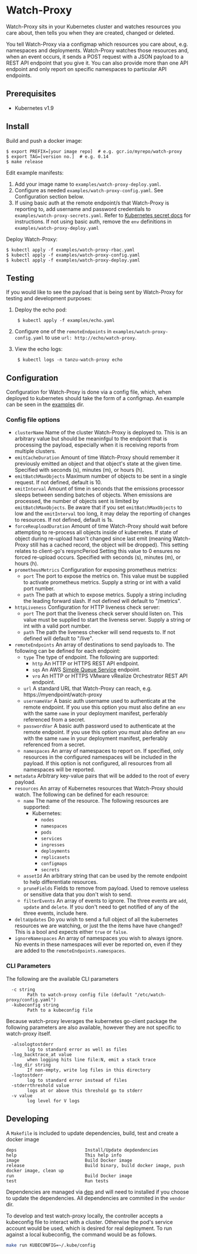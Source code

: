 # Watch-Proxy

Watch-Proxy sits in your Kubernetes cluster and watches resources you care about, then tells you when they are created, changed or deleted.

You tell Watch-Proxy via a configmap which resources you care about, e.g. namespaces and deployments.  Watch-Proxy watches those resources and, when an event occurs, it sends a POST request with a JSON payload to a REST API endpoint that you give it.  You can also provide more than one API endpoint and only report on specific namespaces to particular API endpoints.

## Prerequisites

- Kubernetes v1.9

## Install

Build and push a docker image:

    $ export PREFIX=[your image repo]  # e.g. gcr.io/myrepo/watch-proxy
    $ export TAG=[version no.]  # e.g. 0.14
    $ make release

Edit example manifests:

1. Add your image name to `examples/watch-proxy-deploy.yaml`.
2. Configure as needed `examples/watch-proxy-config.yaml`.  See Configuration section below.
3. If using basic auth at the remote endpoint/s that Watch-Proxy is reporting to, add username and password credentials to `examples/watch-proxy-secrets.yaml`.  Refer to [Kubernetes secret docs](https://kubernetes.io/docs/concepts/configuration/secret/#creating-a-secret-manually) for instructions.  If not using basic auth, remove the `env` definitions in `examples/watch-proxy-deploy.yaml`

Deploy Watch-Proxy:

    $ kubectl apply -f examples/watch-proxy-rbac.yaml
    $ kubectl apply -f examples/watch-proxy-config.yaml
    $ kubectl apply -f examples/watch-proxy-deploy.yaml

## Testing

If you would like to see the payload that is being sent by Watch-Proxy for testing and development purposes:

1. Deploy the echo pod:

        $ kubectl apply -f examples/echo.yaml

2. Configure one of the `remoteEndpoints` in `examples/watch-proxy-config.yaml` to use `url: http://echo/watch-proxy`.
3. View the echo logs:

        $ kubectl logs -n tanzu-watch-proxy echo

## Configuration

Configuration for Watch-Proxy is done via a config file, which, when deployed to kubernetes should take the form of a configmap. An example can be seen in the [examples](examples) dir.

### Config file options

* `clusterName` Name of the cluster Watch-Proxy is deployed to.  This is an arbitrary value but should be meaninfgul to the endpoint that is processing the payload, especially when it is receiving reports from multiple clusters.
* `emitCacheDuration` Amount of time Watch-Proxy should remember it previously emitted an object and that object's state at the given time. Specified with seconds (s), minutes (m), or hours (h).
* `emitBatchMaxObjects` Maximum number of objects to be sent in a single request.  If not defined, default is 10.
* `emitInterval` Amount of time in seconds that the emissions processor sleeps between sending batches of objects.  When emissions are processed, the number of objects sent is limited by `emitBatchMaxObjects`.  Be aware that if you set `emitBatchMaxObjects` to low and the `emitInterval` too long, it may delay the reporting of changes to resources.  If not defined, default is 1s.
* `forceReuploadDuration` Amount of time Watch-Proxy should wait before attempting to re-process all objects inside of kubernetes. If state of object during re-upload hasn't changed since last emit (meaning Watch-Proxy still has a cached record, the object will be dropped). This setting relates to client-go's resyncPeriod Setting this value to 0 ensures no forced re-upload occurs. Specified with seconds (s), minutes (m), or hours (h).
* `prometheusMetrics` Configuration for exposing prometheus metrics:
    - `port` The port to expose the metrics on.  This value must be supplied to activate prometheus metrics.  Supply a string or int with a valid port number.
    - `path` The path at which to expose metrics.  Supply a string including the leading forward slash.  If not defined will default to "/metrics".
* `httpLiveness` Configuration for HTTP liveness check server:
    - `port` The port that the liveness check server should listen on.  This value must be supplied to start the liveness server.  Supply a string or int with a valid port number.
    - `path` The path the liveness checker will send requests to.  If not defined will default to "/live".
* `remoteEndpoints` An array of destinations to send payloads to. The following can be defined for each endpoint:
    - `type` The type of endpoint.  The following are supported:
        * `http` An HTTP or HTTPS REST API endpoint.
        * `sqs` An AWS [Simple Queue Service](https://aws.amazon.com/sqs/) endpoint.
        * `vro` An HTTP or HTTPS VMware vRealize Orchestrator REST API endpoint.
    - `url` A standard URL that Watch-Proxy can reach, e.g. https://myendpoint/watch-proxy
    - `usernameVar` A basic auth username used to authenticate at the remote endpoint. If you use this option you must also define an `env` with the same `name` in your deployment manifest, perferably referenced from a secret.
    - `passwordVar` A basic auth password used to authenticate at the remote endpoint. If you use this option you must also define an `env` with the same `name` in your deployment manifest, perferably referenced from a secret.
    - `namespaces` An array of namespaces to report on.  If specified, only resources in the configured namespaces will be included in the payload.  If this option is not configured, all resources from all namespaces will be reported.
* `metadata` Arbitrary key-value pairs that will be added to the root of every payload.
* `resources` An array of Kubernetes resources that Watch-Proxy should watch.  The following can be defined for each resource:
    - `name` The name of the resource.  The following resources are supported:
        * Kubernetes:
            - `nodes`
            - `namespaces`
            - `pods`
            - `services`
            - `ingresses`
            - `deployments`
            - `replicasets`
            - `configmaps`
            - `secrets`
    - `assetId` An arbitrary string that can be used by the remote endpoint to help differentiate resources.
    - `pruneFields` Fields to remove from payload. Used to remove useless or sensitive data that you don't wish to send.
    - `filterEvents` An array of events to ignore.  The three events are `add`, `update` and `delete`.  If you don't need to get notified of any of the three events, include here.
* `deltaUpdates` Do you wish to send a full object of all the kubernetes resources we are watching, or just the the items have have changed? This is a bool and expects either `true` or `false`.
* `ignoreNamespaces` An array of namespaces you wish to always ignore.  No events in these namespaces will ever be reported on, even if they are added to the `remoteEndpoints.namespaces`.

### CLI Parameters

The following are the available CLI parameters
```
  -c string
    	Path to watch-proxy config file (default "/etc/watch-proxy/config.yaml")
  -kubeconfig string
    	Path to a kubeconfig file
```

Because watch-proxy leverages the kubernetes go-client package the following parameters are also available, however they are not specific to watch-proxy itself.

```
  -alsologtostderr
    	log to standard error as well as files
  -log_backtrace_at value
    	when logging hits line file:N, emit a stack trace
  -log_dir string
    	If non-empty, write log files in this directory
  -logtostderr
    	log to standard error instead of files
  -stderrthreshold value
    	logs at or above this threshold go to stderr
  -v value
    	log level for V logs
```

## Developing

A `Makefile` is included to update dependencies, build, test and create a docker image

```
deps                          Install/Update depdendencies
help                          This help info
image                         Build Docker image
release                       Build binary, build docker image, push docker image, clean up
run                           Build Docker image
test                          Run tests
```

Dependencies are managed via [dep](https://github.com/golang/dep) and will need to installed if you choose to update the dependencies. All dependencies are commited in the `vendor` dir.

To develop and test watch-proxy locally, the controller accepts a kubeconfig file to interact with a cluster. Otherwise the pod's service account would be used, which is desired for real deployment. To run against a local kubeconfig, the command would be as follows.

```bash
make run KUBECONFIG=~/.kube/config
```

